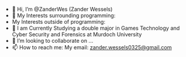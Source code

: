 - 👋 Hi, I’m @ZanderWes (Zander Wessels)
- 👀 My Interests surrounding programming:
- My Interests outside of programming:
- 🌱 I am Currently Studying a double major in Games Technology and Cyber Security and Forensics at Murdoch University
- 💞️ I’m looking to collaborate on ...
- 📫 How to reach me: 
My email: zander.wessels0325@gmail.com

<!---
ZanderWes/ZanderWes is a ✨ special ✨ repository because its `README.md` (this file) appears on your GitHub profile.
You can click the Preview link to take a look at your changes.
--->
